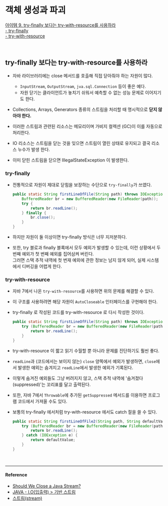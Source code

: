 # 객체 생성과 파괴

[아이템 9. try-finally 보다는 try-with-resource를 사용하라](#tryfinally-보다는-trywithresource를-사용하라)  
[- try-finally](#tryfinally)  
[- try-with-resource](#trywithresource)  

<br>

## try-finally 보다는 try-with-resource를 사용하라
 
- 자바 라이브러리에는 close 메서드를 호출해 직접 닫아줘야 하는 자원이 많다. 
    - `InputStream`, `OutputStream`, `jva.sql.Connection` 등이 좋은 예다.
    - 자원 닫기는 클라이언트가 놓치기 쉬워서 예측할 수 없는 성능 문제로 이어지기도 한다.


- Collections, Arrays, Generators 종류의 스트림을 처리할 때 명시적으로 **닫지 않아야 한다.**
- 이러한 스트림과 관련된 리소스는 메모리이며 가비지 컬렉션 (GC)이 이를 자동으로 처리한다.
- IO 리소스는 스트림을 닫는 것을 잊으면 스트림이 열린 상태로 유지되고 결국 리소스 누수가 발생 한다.
- 이미 닫힌 스트림을 닫으면 IllegalStateException 이 발생한다.
 


### try-finally

- 전통적으로 자원이 제대로 닫힘을 보장하는 수단으로 `try-finally`가 쓰였다.
  ```java
  public static String firstLineOfFile(String path) throws IOException {
      BufferedReader br = new BufferedReader(new FileReader(path));
      try {
          return br.readLine();
      } finally {
          br.close();
      }
  }
  ```

- 하지만 자원이 둘 이상이면 try-finally 방식은 너무 지저분하다.
- 또한, try 블로과 finally 블록에서 모두 예외가 발생할 수 있는데, 이런 상황에서 두 번째 예외가 첫 번째 예외를 집어삼켜 버린다.  
  그러면 스택 추적 내역에 첫 번재 예외에 관한 정보는 남지 않게 되어, 실제 시스템에서 디버깅을 어렵게 한다.


### try-with-resource

- 자바 7에서 나온 `try-with-resource`를 사용하면 위의 문제를 해결할 수 있다.
- 이 구조를 사용하려면 해당 자원이 `AutoCloseable` 인터페이스를 구현해야 한다.


- try-finally 로 작성된 코드를 try-with-resource 로 다시 작성한 것이다.
  ```java
  public static String firstLineOfFile(String path) throws IOException {
      try (BufferedReader br = new BufferedReader(new FileReader(path))) {
          return br.readLine();
      }
  }
  ```
  
- try-with-resource 이 짧고 읽기 수월할 뿐 아니라 문제를 진단하기도 훨씬 좋다.
- `readLine`과 (코드에서는 보이지 않는) `close` 양쪽에서 예외가 발생하면, `close`에서 발생한 얘외는 숨겨지고 `readLine`에서 발생한 예외가 기록된다.
- 이렇게 숨겨진 예외들도 그냥 버려지지 않고, 스택 추적 내역에 '숨겨졌다(suppressed)'는 꼬리표를 달고 출력된다.
- 또한, 자바 7에서 `Throwable`에 추가된 `getSuppressed` 메서드를 이용하면 프로그램 코드에서 가져올 수도 있다.


- 보통의 try-finally 에서처럼 try-with-resource 에서도 catch 절을 쓸 수 있다. 
  ```java
  public static String firstLineOfFile2(String path, String defaultValue) {
      try (BufferedReader br = new BufferedReader(new FileReader(path))) {
          return br.readLine();
      } catch (IOException e) {
          return defaultValue;
      }
  }
  ```
 
<br>

---
#### Reference

- [Should We Close a Java Stream?](https://www.baeldung.com/java-stream-close)
- [JAVA - I.O(입출력) > 기반 스트림](https://memory-develo.tistory.com/61)
- [스트림(stream)](http://www.tcpschool.com/java/java_io_stream)



